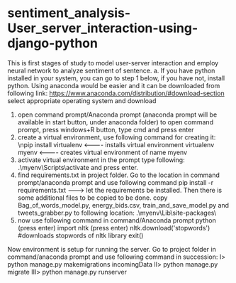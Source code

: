 # sentiment_analysis-User_server_interaction-using-django-python
This is first stages of study to model user-server interaction and employ neural network to analyze sentiment of sentence.
a. If you have python installed in your system, you can go to step 1 below, if you have not, install python. Using anaconda would be easier and it can be downloaded from following link: 
https://www.anaconda.com/distribution/#download-section 
select appropriate operating system and download

1. open command prompt/Anaconda prompt (anaconda prompt will be available in start button, under anaconda folder)
	to open command prompt, press windows+R button, type cmd and press enter
2. create a virtual environment, use following command for creating it: 
	\npip install virtualenv <---- installs virtual environment
	virtualenv myenv <---- creates virtual environment of name myenv
3. activate virtual environment
	in the prompt type following:
	.\myenv\Scripts\activate
	and press enter.
4. find requirements.txt in project folder. Go to the location in command prompt/anaconda prompt and use following command
	pip install -r requirements.txt
---> let the requirements be installed. Then there is some additional files to be copied to be done.
	copy Bag_of_words_model.py, energy_bids.csv, train_and_save_model.py and tweets_grabber.py to following location: .\myenv\Lib\site-packages\
5. now use following command in command/Anaconda prompt
	python (press enter)
	import nltk (press enter)
	nltk.download('stopwords')
	#downloads stopwords of nltk library
	exit()

Now environment is setup for running the server. Go to project folder in command/anaconda prompt and use following command in succession:
I> python manage.py makemigrations incomingData
II> python manage.py migrate
III> python manage.py runserver
